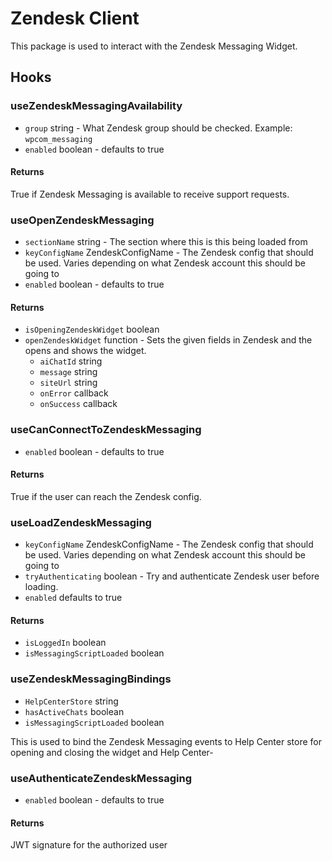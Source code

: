 # Zendesk Client

This package is used to interact with the Zendesk Messaging Widget.

## Hooks

### useZendeskMessagingAvailability

- `group` string - What Zendesk group should be checked. Example: `wpcom_messaging`
- `enabled` boolean - defaults to true

#### Returns

True if Zendesk Messaging is available to receive support requests.

### useOpenZendeskMessaging

- `sectionName` string - The section where this is this being loaded from
- `keyConfigName` ZendeskConfigName - The Zendesk config that should be used. Varies depending on what Zendesk account this should be going to
- `enabled` boolean - defaults to true

#### Returns

- `isOpeningZendeskWidget` boolean
- `openZendeskWidget` function - Sets the given fields in Zendesk and the opens and shows the widget.
	- `aiChatId` string
	- `message` string
	- `siteUrl` string
	- `onError` callback
	- `onSuccess` callback


### useCanConnectToZendeskMessaging

- `enabled` boolean - defaults to true

#### Returns

True if the user can reach the Zendesk config.

### useLoadZendeskMessaging

- `keyConfigName` ZendeskConfigName - The Zendesk config that should be used. Varies depending on what Zendesk account this should be going to
- `tryAuthenticating` boolean - Try and authenticate Zendesk user before loading.
- `enabled` defaults to true

#### Returns

- `isLoggedIn` boolean
- `isMessagingScriptLoaded` boolean

### useZendeskMessagingBindings

- `HelpCenterStore` string
- `hasActiveChats` boolean
- `isMessagingScriptLoaded` boolean

This is used to bind the Zendesk Messaging events to Help Center store for opening and closing the widget and Help Center-

### useAuthenticateZendeskMessaging

- `enabled` boolean - defaults to true

#### Returns

JWT signature for the authorized user
